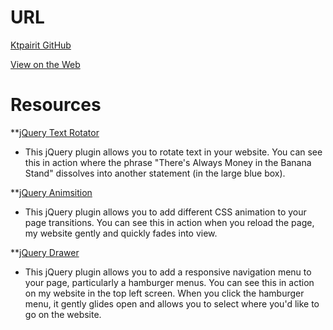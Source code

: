 # URL
[Ktpairit GitHub](https://github.com/ktpairit/project_final3_pairitz_kristen)

[View on the Web](http://kristenpairitz.com/bananastand)

# Resources
**[jQuery Text Rotator](http://www.thepetedesign.com/demos/jquery_super_simple_text_rotator_demo.html)
* This jQuery plugin allows you to rotate text in your website. You can see this in action where the phrase "There's Always Money in the Banana Stand" dissolves into another statement (in the large blue box).

**[jQuery Animsition](http://git.blivesta.com/animsition/)
* This jQuery plugin allows you to add different CSS animation to your page transitions. You can see this in action when you reload the page, my website gently and quickly fades into view.

**[jQuery Drawer](http://git.blivesta.com/drawer/left/)
* This jQuery plugin allows you to add a responsive navigation menu to your page, particularly a hamburger menus. You can see this in action on my website in the top left screen. When you click the hamburger menu, it gently glides open and allows you to select where you'd like to go on the website.
